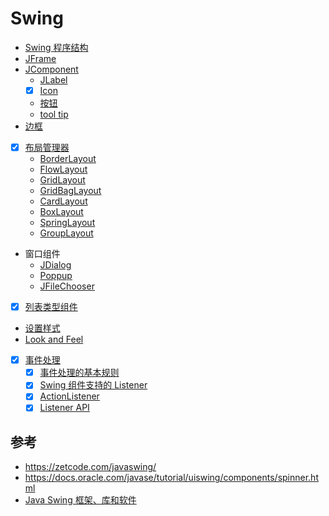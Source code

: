 # Swing

- [Swing 程序结构](component/structure.md)
- [JFrame](component/JFrame.md)
- [JComponent](component/JComponent.md)
  - [JLabel](component/JLabel.md)
  - [x] [Icon](./component/Icon.md)
  - [按钮](component/JButton.md)
  - [tool tip](component/tool-tip.md)
- [边框](component/border.md)
- [x] [布局管理器](layout/_layout.md)
  - [BorderLayout](layout/BorderLayout.md)
  - [FlowLayout](layout/FlowLayout.md)
  - [GridLayout](layout/GridLayout.md)
  - [GridBagLayout](layout/GridBagLayout.md)
  - [CardLayout](layout/CardLayout.md)
  - [BoxLayout](layout/BoxLayout.md)
  - [SpringLayout](layout/SpringLayout.md)
  - [GroupLayout](layout/GroupLayout.md)
- 窗口组件 
  - [JDialog](jdialog.md)
  - [Poppup](popup.md)
  - [JFileChooser](jfilechooser.md)
- [x] [列表类型组件](list/list.md)
- [设置样式](laf/设置%20laf.md)
- [Look and Feel](lnf.md)
- [x] [事件处理](event/_event.md)
  - [x] [事件处理的基本规则](event/rules.md)
  - [x] [Swing 组件支持的 Listener](event/events_and_components.md)
  - [x] [ActionListener](event/actionListener.md)
  - [x] [Listener API](event/api.md)

## 参考

- https://zetcode.com/javaswing/
- https://docs.oracle.com/javase/tutorial/uiswing/components/spinner.html
- [Java Swing 框架、库和软件](https://github.com/parubok/awesome-swing)